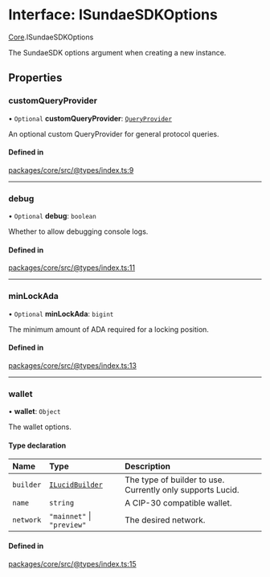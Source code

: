# Interface: ISundaeSDKOptions

[Core](../modules/Core.md).ISundaeSDKOptions

The SundaeSDK options argument when creating a new instance.

## Properties

### customQueryProvider

• `Optional` **customQueryProvider**: [`QueryProvider`](../classes/Core.QueryProvider.md)

An optional custom QueryProvider for general protocol queries.

#### Defined in

[packages/core/src/@types/index.ts:9](https://github.com/SundaeSwap-finance/sundae-sdk/blob/main/packages/core/src/@types/index.ts#L9)

___

### debug

• `Optional` **debug**: `boolean`

Whether to allow debugging console logs.

#### Defined in

[packages/core/src/@types/index.ts:11](https://github.com/SundaeSwap-finance/sundae-sdk/blob/main/packages/core/src/@types/index.ts#L11)

___

### minLockAda

• `Optional` **minLockAda**: `bigint`

The minimum amount of ADA required for a locking position.

#### Defined in

[packages/core/src/@types/index.ts:13](https://github.com/SundaeSwap-finance/sundae-sdk/blob/main/packages/core/src/@types/index.ts#L13)

___

### wallet

• **wallet**: `Object`

The wallet options.

#### Type declaration

| Name | Type | Description |
| :------ | :------ | :------ |
| `builder` | [`ILucidBuilder`](Core.ILucidBuilder.md) | The type of builder to use. Currently only supports Lucid. |
| `name` | `string` | A CIP-30 compatible wallet. |
| `network` | ``"mainnet"`` \| ``"preview"`` | The desired network. |

#### Defined in

[packages/core/src/@types/index.ts:15](https://github.com/SundaeSwap-finance/sundae-sdk/blob/main/packages/core/src/@types/index.ts#L15)
